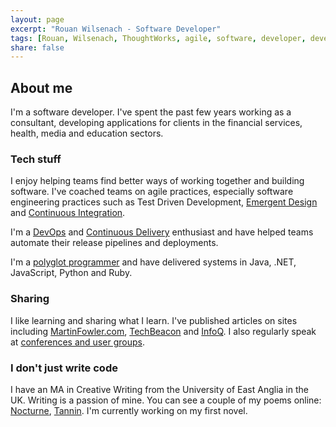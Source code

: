 ```yaml
---
layout: page
excerpt: "Rouan Wilsenach - Software Developer"
tags: [Rouan, Wilsenach, ThoughtWorks, agile, software, developer, development, continuous, delivery]
share: false
---
```


## About me

I'm a software developer. I've spent the past few years working as a consultant, developing applications for clients in the financial services, health, media and education sectors.

### Tech stuff

I enjoy helping teams find better ways of working together and building software. I've coached teams on agile practices, especially software engineering practices such as Test Driven Development, [Emergent Design](http://www.slideshare.net/rouanw/emergent-design-cakes-showers-and-electricians) and [Continuous Integration](http://www.slideshare.net/rouanw/continuous-integration-51794067).

I'm a [DevOps](http://martinfowler.com/bliki/DevOpsCulture.html) and [Continuous Delivery](http://www.slideshare.net/rouanw/lets-release-it-an-intro-to-continuous-delivery) enthusiast and have helped teams automate their release pipelines and deployments.

I'm a [polyglot programmer](http://thoughtworks.github.io/p2/issue09/hire-polyglot/) and have delivered systems in Java, .NET, JavaScript, Python and Ruby.

### Sharing

I like learning and sharing what I learn. I've published articles on sites including [MartinFowler.com](http://martinfowler.com/bliki/DevOpsCulture.html), [TechBeacon](http://techbeacon.com/running-gauntlet-setting-your-first-deployment-pipeline) and [InfoQ](http://www.infoq.com/articles/guide-to-better-css). I also regularly speak at [conferences and user groups](/talks).

### I don't just write code

I have an MA in Creative Writing from the University of East Anglia in the UK. Writing is a passion of mine. You can see a couple of my poems online: [Nocturne](http://www.newwriting.net/student_writing/nocturne/), [Tannin](http://www.newwriting.net/student_writing/tannin/). I'm currently working on my first novel.
